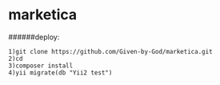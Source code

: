 # marketica
######deploy:
```
1)git clone https://github.com/Given-by-God/marketica.git
2)cd 
3)composer install
4)yii migrate(db "Yii2 test")
```
